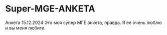 # Super-MGE-ANKETA
Анкета 15.12.2024
Это моя супер МГЕ анкета, правда. 
Я ее очень люблю и вы меня любите.
